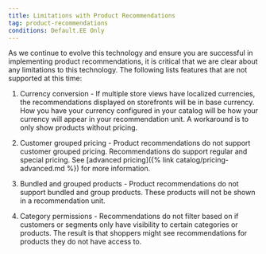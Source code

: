 ```yaml
---
title: Limitations with Product Recommendations
tag: product-recommendations
conditions: Default.EE Only
---
```


As we continue to evolve this technology and ensure you are successful in implementing product recommendations, it is critical that we are clear about any limitations to this technology. The following lists features that are not supported at this time:

1. Currency conversion - If multiple store views have localized currencies, the recommendations displayed on storefronts will be in base currency. How you have your currency configured in your catalog will be how your currency will appear in your recommendation unit. A workaround is to only show products without pricing.

1. Customer grouped pricing - Product recommendations do not support customer grouped pricing. Recommendations do support regular and special pricing. See [advanced pricing]({% link catalog/pricing-advanced.md %}) for more information.

1. Bundled and grouped products - Product recommendations do not support bundled and group products. These products will not be shown in a recommendation unit.

1. Category permissions - Recommendations do not filter based on if customers or segments only have visibility to certain categories or products. The result is that shoppers might see recommendations for products they do not have access to.
